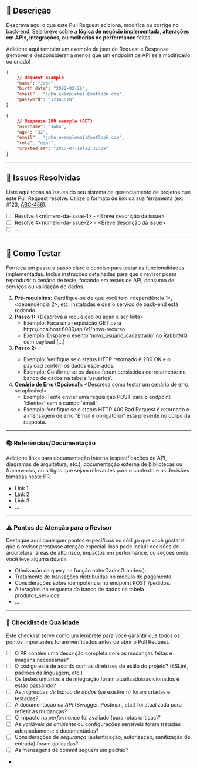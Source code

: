 ## 📝 Descrição

Descreva aqui o que este Pull Request adiciona, modifica ou corrige no back-end. Seja breve sobre a **lógica de negócio implementada, alterações em APIs, integrações, ou melhorias de performance** feitas.

Adicione aqui também um exemplo de json de Request e Response (remover e desconsiderar a menos que um endpoint de API seja modificado ou criado)

```json
{
    // Request example
    "name": "John",
    "birth_date": "2002-02-26",
    "email" : "john.examplemail@outlook.com",
    "password": "12345678"
}
```


```json
{
    // Response 200 example (GET)
    "username": "John",
    "age": "32",
    "email" : "john.examplemail@outlook.com",
    "role": "user",
    "created_at": "2025-07-19T12:32:09"
}
```

---

## 🐛 Issues Resolvidas

Liste aqui todas as issues do seu sistema de gerenciamento de projetos que este Pull Request resolve. Utilize o formato de link da sua ferramenta (ex: #123, [ABC-456](link-para-issue)).

* [ ] Resolve #<número-da-issue-1> - <Breve descrição da issue>
* [ ] Resolve #<número-da-issue-2> - <Breve descrição da issue>
* [ ] ...

---

## 🧪 Como Testar

Forneça um passo a passo claro e conciso para testar as funcionalidades implementadas. Inclua instruções detalhadas para que o revisor possa reproduzir o cenário de teste, focando em testes de API, consumo de serviços ou validação de dados.

1.  **Pré-requisitos:** Certifique-se de que você tem <dependência 1>, <dependência 2>, etc. instaladas e que o serviço de back-end está rodando.
2.  **Passo 1:** <Descreva a requisição ou ação a ser feita>
    * Exemplo: Faça uma requisição GET para http://localhost:8080/api/v1/novo-recurso
    * Exemplo: Dispare o evento 'novo_usuario_cadastrado' no RabbitMQ com payload {...}
3.  **Passo 2:** <Descreva o que verificar>
    * Exemplo: Verifique se o status HTTP retornado é 200 OK e o payload contém os dados esperados.
    * Exemplo: Confirme se os dados foram persistidos corretamente no banco de dados na tabela 'usuarios'.
4.  **Cenário de Erro (Opcional):** <Descreva como testar um cenário de erro, se aplicável>
    * Exemplo: Tente enviar uma requisição POST para o endpoint 'clientes' sem o campo 'email'.
    * Exemplo: Verifique se o status HTTP 400 Bad Request é retornado e a mensagem de erro "Email é obrigatório" está presente no corpo da resposta.

---

### 📚 Referências/Documentação

Adicione links para documentação interna (especificações de API, diagramas de arquitetura, etc.), documentação externa de bibliotecas ou frameworks, ou artigos que sejam relevantes para o contexto e as decisões tomadas neste PR.

* Link 1
* Link 2
* Link 3
* ...

---

### ⚠ Pontos de Atenção para o Revisor

Destaque aqui quaisquer pontos específicos no código que você gostaria que o revisor prestasse atenção especial. Isso pode incluir decisões de arquitetura, áreas de alto risco, impactos em performance, ou seções onde você teve alguma dúvida.

* Otimização da query na função obterDadosGrandes().
* Tratamento de transações distribuídas no módulo de pagamento.
* Considerações sobre idempotência no endpoint POST /pedidos.
* Alterações no esquema do banco de dados na tabela produtos_servicos.
* ...

---

### 🌟 Checklist de Qualidade

Este checklist serve como um lembrete para você garantir que todos os pontos importantes foram verificados antes de abrir o Pull Request.

* [ ] O PR contém uma descrição completa com as mudanças feitas e imagens necessárias?
* [ ] O código está de acordo com as diretrizes de estilo do projeto? (ESLint, padrões da linguagem, etc.)
* [ ] Os testes unitários e de integração foram atualizados/adicionados e estão passando?
* [ ] As *migrações de banco de dados* (se existirem) foram criadas e testadas?
* [ ] A documentação da *API* (Swagger, Postman, etc.) foi atualizada para refletir as mudanças?
* [ ] O impacto na *performance* foi avaliado (para rotas críticas)?
* [ ] As *variáveis de ambiente* ou configurações sensíveis foram tratadas adequadamente e documentadas?
* [ ] Considerações de *segurança* (autenticação, autorização, sanitização de entrada) foram aplicadas?
* [ ] As mensagens de commit seguem um padrão?
*

